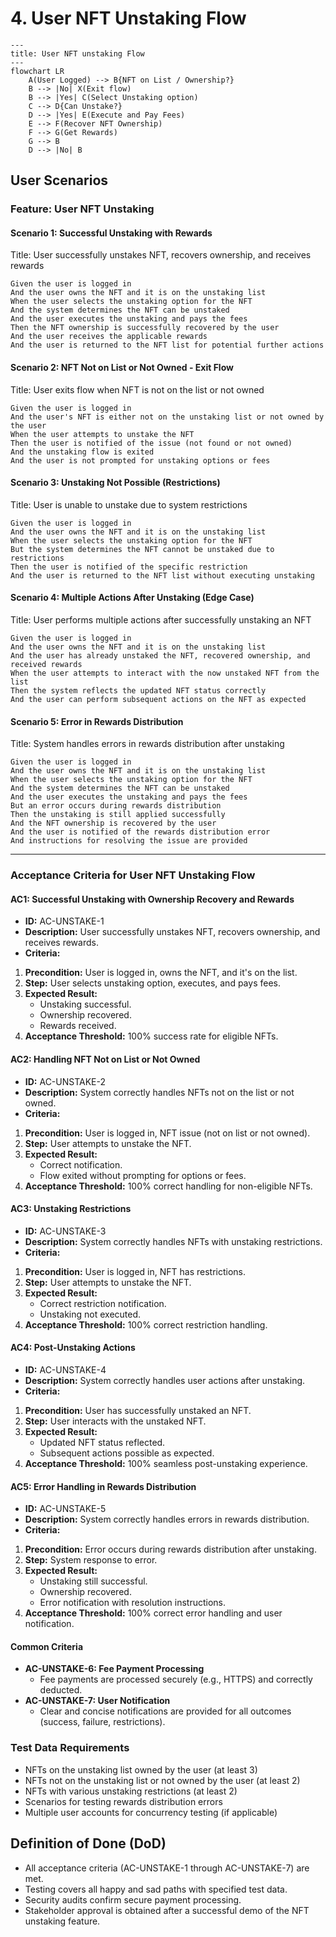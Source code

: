 # 4. User NFT Unstaking Flow

```mermaid
---
title: User NFT unstaking Flow
---
flowchart LR
    A(User Logged) --> B{NFT on List / Ownership?}
    B --> |No| X(Exit flow)
    B --> |Yes| C(Select Unstaking option)
    C --> D{Can Unstake?}
    D --> |Yes| E(Execute and Pay Fees)
    E --> F(Recover NFT Ownership)
    F --> G(Get Rewards)
    G --> B 
    D --> |No| B  
```

## User Scenarios

### Feature: User NFT Unstaking

#### Scenario 1: Successful Unstaking with Rewards

Title: User successfully unstakes NFT, recovers ownership, and receives rewards

```gherkin
Given the user is logged in
And the user owns the NFT and it is on the unstaking list
When the user selects the unstaking option for the NFT
And the system determines the NFT can be unstaked
And the user executes the unstaking and pays the fees
Then the NFT ownership is successfully recovered by the user
And the user receives the applicable rewards
And the user is returned to the NFT list for potential further actions
```

#### Scenario 2: NFT Not on List or Not Owned - Exit Flow

Title: User exits flow when NFT is not on the list or not owned

```gherkin
Given the user is logged in
And the user's NFT is either not on the unstaking list or not owned by the user
When the user attempts to unstake the NFT
Then the user is notified of the issue (not found or not owned)
And the unstaking flow is exited
And the user is not prompted for unstaking options or fees
```

#### Scenario 3: Unstaking Not Possible (Restrictions)

Title: User is unable to unstake due to system restrictions

```gherkin
Given the user is logged in
And the user owns the NFT and it is on the unstaking list
When the user selects the unstaking option for the NFT
But the system determines the NFT cannot be unstaked due to restrictions
Then the user is notified of the specific restriction
And the user is returned to the NFT list without executing unstaking
```

#### Scenario 4: Multiple Actions After Unstaking (Edge Case)

Title: User performs multiple actions after successfully unstaking an NFT

```gherkin
Given the user is logged in
And the user owns the NFT and it is on the unstaking list
And the user has already unstaked the NFT, recovered ownership, and received rewards
When the user attempts to interact with the now unstaked NFT from the list
Then the system reflects the updated NFT status correctly
And the user can perform subsequent actions on the NFT as expected
```

#### Scenario 5: Error in Rewards Distribution

Title: System handles errors in rewards distribution after unstaking

```gherkin
Given the user is logged in
And the user owns the NFT and it is on the unstaking list
When the user selects the unstaking option for the NFT
And the system determines the NFT can be unstaked
And the user executes the unstaking and pays the fees
But an error occurs during rewards distribution
Then the unstaking is still applied successfully
And the NFT ownership is recovered by the user
And the user is notified of the rewards distribution error
And instructions for resolving the issue are provided
```

---

### Acceptance Criteria for User NFT Unstaking Flow

#### AC1: Successful Unstaking with Ownership Recovery and Rewards

* **ID:** AC-UNSTAKE-1
* **Description:** User successfully unstakes NFT, recovers ownership, and receives rewards.
* **Criteria:**

 1. **Precondition:** User is logged in, owns the NFT, and it's on the list.
 2. **Step:** User selects unstaking option, executes, and pays fees.
 3. **Expected Result:**
     * Unstaking successful.
     * Ownership recovered.
     * Rewards received.
 4. **Acceptance Threshold:** 100% success rate for eligible NFTs.

#### AC2: Handling NFT Not on List or Not Owned

* **ID:** AC-UNSTAKE-2
* **Description:** System correctly handles NFTs not on the list or not owned.
* **Criteria:**

 1. **Precondition:** User is logged in, NFT issue (not on list or not owned).
 2. **Step:** User attempts to unstake the NFT.
 3. **Expected Result:**
     * Correct notification.
     * Flow exited without prompting for options or fees.
 4. **Acceptance Threshold:** 100% correct handling for non-eligible NFTs.

#### AC3: Unstaking Restrictions

* **ID:** AC-UNSTAKE-3
* **Description:** System correctly handles NFTs with unstaking restrictions.
* **Criteria:**

 1. **Precondition:** User is logged in, NFT has restrictions.
 2. **Step:** User attempts to unstake the NFT.
 3. **Expected Result:**
     * Correct restriction notification.
     * Unstaking not executed.
 4. **Acceptance Threshold:** 100% correct restriction handling.

#### AC4: Post-Unstaking Actions

* **ID:** AC-UNSTAKE-4
* **Description:** System correctly handles user actions after unstaking.
* **Criteria:**

 1. **Precondition:** User has successfully unstaked an NFT.
 2. **Step:** User interacts with the unstaked NFT.
 3. **Expected Result:**
     * Updated NFT status reflected.
     * Subsequent actions possible as expected.
 4. **Acceptance Threshold:** 100% seamless post-unstaking experience.

#### AC5: Error Handling in Rewards Distribution

* **ID:** AC-UNSTAKE-5
* **Description:** System correctly handles errors in rewards distribution.
* **Criteria:**

 1. **Precondition:** Error occurs during rewards distribution after unstaking.
 2. **Step:** System response to error.
 3. **Expected Result:**
     * Unstaking still successful.
     * Ownership recovered.
     * Error notification with resolution instructions.
 4. **Acceptance Threshold:** 100% correct error handling and user notification.

#### Common Criteria

* **AC-UNSTAKE-6: Fee Payment Processing**
  * Fee payments are processed securely (e.g., HTTPS) and correctly deducted.
* **AC-UNSTAKE-7: User Notification**
  * Clear and concise notifications are provided for all outcomes (success, failure, restrictions).

### Test Data Requirements

* NFTs on the unstaking list owned by the user (at least 3)
* NFTs not on the unstaking list or not owned by the user (at least 2)
* NFTs with various unstaking restrictions (at least 2)
* Scenarios for testing rewards distribution errors
* Multiple user accounts for concurrency testing (if applicable)

## Definition of Done (DoD)

* All acceptance criteria (AC-UNSTAKE-1 through AC-UNSTAKE-7) are met.
* Testing covers all happy and sad paths with specified test data.
* Security audits confirm secure payment processing.
* Stakeholder approval is obtained after a successful demo of the NFT unstaking feature.
